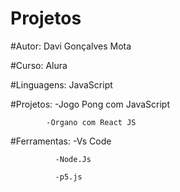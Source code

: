 # Projetos

#Autor: Davi Gonçalves Mota

#Curso: Alura

#Linguagens: JavaScript

#Projetos:  -Jogo Pong com JavaScript

            -Organo com React JS
            
#Ferramentas: -Vs Code

              -Node.Js
              
              -p5.js



